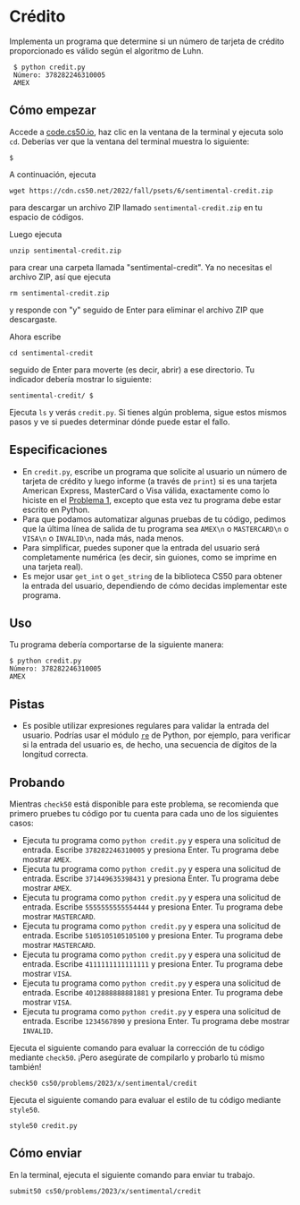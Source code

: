 Crédito
=======

Implementa un programa que determine si un número de tarjeta de crédito proporcionado es válido según el algoritmo de Luhn.

     $ python credit.py
     Número: 378282246310005
     AMEX

Cómo empezar
------------

Accede a [code.cs50.io](https://code.cs50.io/), haz clic en la ventana de la terminal y ejecuta solo `cd`. Deberías ver que la ventana del terminal muestra lo siguiente:

    $

A continuación, ejecuta

    wget https://cdn.cs50.net/2022/fall/psets/6/sentimental-credit.zip

para descargar un archivo ZIP llamado `sentimental-credit.zip` en tu espacio de códigos. 

Luego ejecuta

    unzip sentimental-credit.zip

para crear una carpeta llamada "sentimental-credit". Ya no necesitas el archivo ZIP, así que ejecuta

    rm sentimental-credit.zip

y responde con "y" seguido de Enter para eliminar el archivo ZIP que descargaste.

Ahora escribe

    cd sentimental-credit

seguido de Enter para moverte (es decir, abrir) a ese directorio. Tu indicador debería mostrar lo siguiente:

    sentimental-credit/ $

Ejecuta `ls` y verás `credit.py`. Si tienes algún problema, sigue estos mismos pasos y ve si puedes determinar dónde puede estar el fallo.

Especificaciones
----------------

+ En `credit.py`, escribe un programa que solicite al usuario un número de tarjeta de crédito y luego informe (a través de `print`) si es una tarjeta American Express, MasterCard o Visa válida, exactamente como lo hiciste en el [Problema 1](../../1/), excepto que esta vez tu programa debe estar escrito en Python.
+ Para que podamos automatizar algunas pruebas de tu código, pedimos que la última línea de salida de tu programa sea `AMEX\n` o `MASTERCARD\n` o `VISA\n` o `INVALID\n`, nada más, nada menos.
+ Para simplificar, puedes suponer que la entrada del usuario será completamente numérica (es decir, sin guiones, como se imprime en una tarjeta real).
+ Es mejor usar `get_int` o `get_string` de la biblioteca CS50 para obtener la entrada del usuario, dependiendo de cómo decidas implementar este programa.

Uso
---

Tu programa debería comportarse de la siguiente manera:

    $ python credit.py
    Número: 378282246310005
    AMEX

Pistas
-----

+ Es posible utilizar expresiones regulares para validar la entrada del usuario. Podrías usar el módulo [`re`](https://docs.python.org/3/library/re.html) de Python, por ejemplo, para verificar si la entrada del usuario es, de hecho, una secuencia de dígitos de la longitud correcta.

Probando
--------

Mientras `check50` está disponible para este problema, se recomienda que primero pruebes tu código por tu cuenta para cada uno de los siguientes casos:

+ Ejecuta tu programa como `python credit.py` y espera una solicitud de entrada. Escribe `378282246310005` y presiona Enter. Tu programa debe mostrar `AMEX`.
+ Ejecuta tu programa como `python credit.py` y espera una solicitud de entrada. Escribe `371449635398431` y presiona Enter. Tu programa debe mostrar `AMEX`.
+ Ejecuta tu programa como `python credit.py` y espera una solicitud de entrada. Escribe `5555555555554444` y presiona Enter. Tu programa debe mostrar `MASTERCARD`.
+ Ejecuta tu programa como `python credit.py` y espera una solicitud de entrada. Escribe `5105105105105100` y presiona Enter. Tu programa debe mostrar `MASTERCARD`.
+ Ejecuta tu programa como `python credit.py` y espera una solicitud de entrada. Escribe `4111111111111111` y presiona Enter. Tu programa debe mostrar `VISA`.
+ Ejecuta tu programa como `python credit.py` y espera una solicitud de entrada. Escribe `4012888888881881` y presiona Enter. Tu programa debe mostrar `VISA`.
+ Ejecuta tu programa como `python credit.py` y espera una solicitud de entrada. Escribe `1234567890` y presiona Enter. Tu programa debe mostrar `INVALID`.

Ejecuta el siguiente comando para evaluar la corrección de tu código mediante `check50`. ¡Pero asegúrate de compilarlo y probarlo tú mismo también!

    check50 cs50/problems/2023/x/sentimental/credit

Ejecuta el siguiente comando para evaluar el estilo de tu código mediante `style50`.

    style50 credit.py

Cómo enviar
-------------

En la terminal, ejecuta el siguiente comando para enviar tu trabajo.

    submit50 cs50/problems/2023/x/sentimental/credit